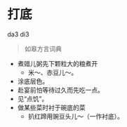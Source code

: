 # 打底
da3 di3
> 如皋方言词典
- 煮䜺儿粥先下颗粒大的粮煮开
  - 米～、赤豆儿～。
- 涂底层色。
- 赴宴前怕等待过久而先吃一点。
- 见“点饥”。
- 做某些菜时衬于碗底的菜
  - 扒红蹄用豌豆头儿～（一作衬底）。
